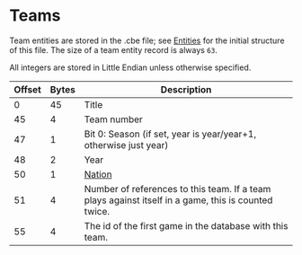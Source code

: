 # Teams

Team entities are stored in the .cbe file; see [Entities](entities.md) for the initial structure of this file.
The size of a team entity record is always `63`.

All integers are stored in Little Endian unless otherwise specified.

| Offset | Bytes | Description
| --- | --- | ---
| 0 | 45 | Title
| 45 | 4 | Team number
| 47 | 1 | Bit 0: Season (if set, year is year/year+1, otherwise just year)
| 48 | 2 | Year
| 50 | 1 | [Nation](types.md#nation)
| 51 | 4 | Number of references to this team. If a team plays against itself in a game, this is counted twice.
| 55 | 4 | The id of the first game in the database with this team.
